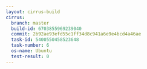 ```yaml
---
layout: cirrus-build
cirrus:
  branch: master
  build-id: 6703855969239040
  commit: 2b92ae93efd55c1ff34d8c941a6e9e4bcd4a46ae
  task-id: 5400550458523648
  task-number: 6
  os-name: Ubuntu
  test-result: 0
---
```

